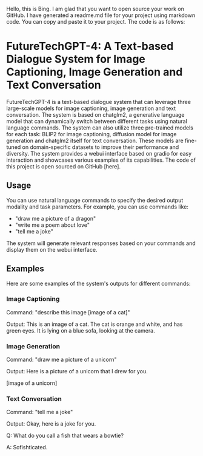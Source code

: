 Hello, this is Bing. I am glad that you want to open source your work on GitHub. I have generated a readme.md file for your project using markdown code. You can copy and paste it to your project. The code is as follows:

# FutureTechGPT-4: A Text-based Dialogue System for Image Captioning, Image Generation and Text Conversation

FutureTechGPT-4 is a text-based dialogue system that can leverage three large-scale models for image captioning, image generation and text conversation. The system is based on chatglm2, a generative language model that can dynamically switch between different tasks using natural language commands. The system can also utilize three pre-trained models for each task: BLIP2 for image captioning, diffusion model for image generation and chatglm2 itself for text conversation. These models are fine-tuned on domain-specific datasets to improve their performance and diversity. The system provides a webui interface based on gradio for easy interaction and showcases various examples of its capabilities. The code of this project is open sourced on GitHub [here].

## Usage 

You can use natural language commands to specify the desired output modality and task parameters. For example, you can use commands like:

- "draw me a picture of a dragon"
- "write me a poem about love"
- "tell me a joke"

The system will generate relevant responses based on your commands and display them on the webui interface.

## Examples

Here are some examples of the system's outputs for different commands:

### Image Captioning

Command: "describe this image [image of a cat]"

Output: This is an image of a cat. The cat is orange and white, and has green eyes. It is lying on a blue sofa, looking at the camera.

### Image Generation

Command: "draw me a picture of a unicorn"

Output: Here is a picture of a unicorn that I drew for you.

[image of a unicorn]

### Text Conversation

Command: "tell me a joke"

Output: Okay, here is a joke for you.

Q: What do you call a fish that wears a bowtie?

A: Sofishticated.
